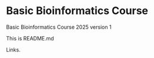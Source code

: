 # Basic Bioinformatics Course 

Basic Bioinformatics Course 2025 version 1

This is README.md 

Links.


